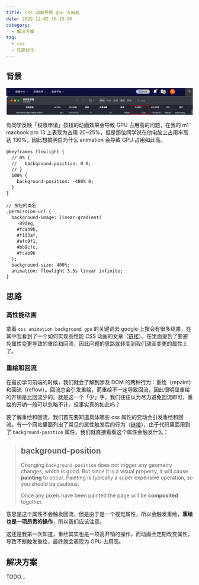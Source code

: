 ```yaml
---
title: css 动画导致 gpu 占用高
date: 2022-12-02 16:15:00
category:
  - 解决方案
tag:
  - css
  - 性能优化
---
```


## 背景

![image-20221202141652806](./img/image-20221202141652806.png)

有同学反映「权限申请」按钮的动画效果会导致 GPU 占用高的问题，在我的 m1 macbook pro 13 上表现为占用 20~25%，但是那位同学说在他电脑上占用率高达 130%，因此想搞明白为什么 animation 会导致 GPU 占用如此高。

```less
@keyframes flowlight {
  // 0% {
  //   background-position: 0 0;
  // }
  100% {
    background-position: -400% 0;
  }
}

// 按钮的类名
.permission-url {
  background-image: linear-gradient(
    -89deg,
    #fcab9b,
    #f1d3af,
    #afc9f1,
    #bb9cfc,
    #fcab9b
  );
  background-size: 400%;
  animation: flowlight 3.5s linear infinite;
}
```

## 思路

### 高性能动画

拿着 `css animation background gpu` 的关键词去 google 上搜会有很多结果，在其中我看到了一个如何实现高性能 CSS 动画的文章（[链接](https://web.dev/animations-guide/#triggers)）。在里面提到了要避免属性变更导致的重绘和回流，因此问题的思路就转变到我们动画变更的属性上了。

### 重绘和回流

在最初学习前端的时候，我们就会了解到涉及 DOM 的两种行为：重绘（repaint）和回流（reflow）。回流总会引发重绘，而重绘不一定导致回流，因此很明显重绘的开销是比回流少的。就是这一个「少」字，我们往往认为尽力避免回流即可，重绘的开销一般可以忽略不计。但事实真的如此吗？

要了解重绘和回流，我们首先要知道具体哪些 css 属性的变动会引发重绘和回流。有一个网站里面列出了常见的属性触发后的行为（[链接](https://csstriggers.com/)），由于代码里面用到了 `background-position` 属性，我们就直接看看这个属性会触发什么：

> ## background-position
>
> Changing `background-position` does not trigger any geometry changes, which is good. But since it is a visual property, it will cause **painting** to occur. Painting is typically a super expensive operation, so you should be cautious.
>
> Once any pixels have been painted the page will be **composited** together.

意思是这个属性不会触发回流，但是由于是一个视觉属性，所以会触发重绘，**重绘也是一项昂贵的操作**，所以我们应该注意。

这还是我第一次知道，重绘其实也是一项高开销的操作，而动画会定期改变属性，导致不断触发重绘，最终就会表现为 GPU 占用高。

## 解决方案

TODO...

